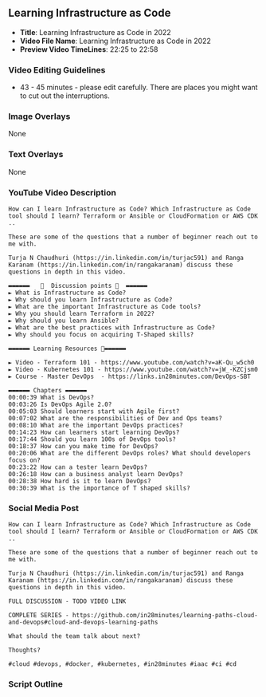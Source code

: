 ##  Learning Infrastructure as Code

- **Title**: Learning Infrastructure as Code in 2022
- **Video File Name**: Learning Infrastructure as Code in 2022
- **Preview Video TimeLines**: 22:25 to 22:58

### Video Editing Guidelines

- 43 - 45 minutes - please edit carefully. There are places you might want to cut out the interruptions.

### Image Overlays

None

### Text Overlays

None

### YouTube Video Description


```
How can I learn Infrastructure as Code? Which Infrastructure as Code tool should I learn? Terraform or Ansible or CloudFormation or AWS CDK ..

These are some of the questions that a number of beginner reach out to me with.

Turja N Chaudhuri (https://in.linkedin.com/in/turjac591) and Ranga Karanam (https://in.linkedin.com/in/rangakaranam) discuss these questions in depth in this video.

▬▬▬▬▬▬   💎  Discussion points 💎  ▬▬▬▬▬▬ 
► What is Infrastructure as Code?
► Why should you learn Infrastructure as Code?
► What are the important Infrastructure as Code tools?
► Why you should learn Terraform in 2022?
► Why should you learn Ansible?
► What are the best practices with Infrastructure as Code?
► Why should you focus on acquiring T-Shaped skills?

▬▬▬▬▬▬ Learning Resources 🔗▬▬▬▬▬▬ 

► Video - Terraform 101 - https://www.youtube.com/watch?v=aK-Qu_w5ch0
► Video - Kubernetes 101 - https://www.youtube.com/watch?v=jW_-KZCjsm0
► Course - Master DevOps  - https://links.in28minutes.com/DevOps-SBT

▬▬▬▬▬▬ Chapters ▬▬▬▬▬▬ 
00:00:39 What is DevOps?
00:03:26 Is DevOps Agile 2.0?
00:05:03 Should learners start with Agile first?
00:07:02 What are the responsibilities of Dev and Ops teams?
00:08:10 What are the important DevOps practices?
00:14:23 How can learners start learning DevOps? 
00:17:44 Should you learn 100s of DevOps tools?
00:18:37 How can you make time for DevOps?
00:20:06 What are the different DevOps roles? What should developers focus on?
00:23:22 How can a tester learn DevOps?
00:26:18 How can a business analyst learn DevOps?
00:28:38 How hard is it to learn DevOps?
00:30:39 What is the importance of T shaped skills?
```


### Social Media Post

```
How can I learn Infrastructure as Code? Which Infrastructure as Code tool should I learn? Terraform or Ansible or CloudFormation or AWS CDK ..

These are some of the questions that a number of beginner reach out to me with.

Turja N Chaudhuri (https://in.linkedin.com/in/turjac591) and Ranga Karanam (https://in.linkedin.com/in/rangakaranam) discuss these questions in depth in this video.

FULL DISCUSSION - TODO VIDEO LINK

COMPLETE SERIES - https://github.com/in28minutes/learning-paths-cloud-and-devops#cloud-and-devops-learning-paths

What should the team talk about next? 

Thoughts?

#cloud #devops, #docker, #kubernetes, #in28minutes #iaac #ci #cd
```

### Script Outline

```
```